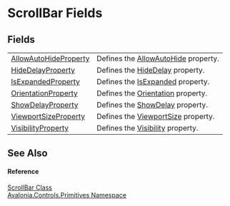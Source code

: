 # ScrollBar Fields




## Fields
<table>
<tr>
<td><a href="F_Avalonia_Controls_Primitives_ScrollBar_AllowAutoHideProperty">AllowAutoHideProperty</a></td>
<td>Defines the <a href="P_Avalonia_Controls_Primitives_ScrollBar_AllowAutoHide">AllowAutoHide</a> property.</td>
</tr>
<tr>
<td><a href="F_Avalonia_Controls_Primitives_ScrollBar_HideDelayProperty">HideDelayProperty</a></td>
<td>Defines the <a href="P_Avalonia_Controls_Primitives_ScrollBar_HideDelay">HideDelay</a> property.</td>
</tr>
<tr>
<td><a href="F_Avalonia_Controls_Primitives_ScrollBar_IsExpandedProperty">IsExpandedProperty</a></td>
<td>Defines the <a href="P_Avalonia_Controls_Primitives_ScrollBar_IsExpanded">IsExpanded</a> property.</td>
</tr>
<tr>
<td><a href="F_Avalonia_Controls_Primitives_ScrollBar_OrientationProperty">OrientationProperty</a></td>
<td>Defines the <a href="P_Avalonia_Controls_Primitives_ScrollBar_Orientation">Orientation</a> property.</td>
</tr>
<tr>
<td><a href="F_Avalonia_Controls_Primitives_ScrollBar_ShowDelayProperty">ShowDelayProperty</a></td>
<td>Defines the <a href="P_Avalonia_Controls_Primitives_ScrollBar_ShowDelay">ShowDelay</a> property.</td>
</tr>
<tr>
<td><a href="F_Avalonia_Controls_Primitives_ScrollBar_ViewportSizeProperty">ViewportSizeProperty</a></td>
<td>Defines the <a href="P_Avalonia_Controls_Primitives_ScrollBar_ViewportSize">ViewportSize</a> property.</td>
</tr>
<tr>
<td><a href="F_Avalonia_Controls_Primitives_ScrollBar_VisibilityProperty">VisibilityProperty</a></td>
<td>Defines the <a href="P_Avalonia_Controls_Primitives_ScrollBar_Visibility">Visibility</a> property.</td>
</tr>
</table>

## See Also


#### Reference
<a href="T_Avalonia_Controls_Primitives_ScrollBar">ScrollBar Class</a>  
<a href="N_Avalonia_Controls_Primitives">Avalonia.Controls.Primitives Namespace</a>  

